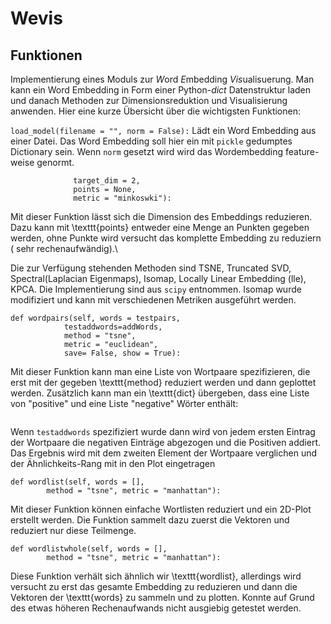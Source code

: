 # Wevis

## Funktionen

Implementierung eines Moduls zur *W*ord *E*mbedding *Vis*ualisuerung. Man kann ein Word Embedding in Form einer Python-_dict_ Datenstruktur laden und danach Methoden zur Dimensionsreduktion und Visualisierung anwenden. Hier eine kurze Übersicht über die wichtigsten Funktionen:

``` load_model(filename = "", norm = False): ```
Lädt ein  Word Embedding aus einer Datei. Das Word Embedding soll hier ein mit `pickle` gedumptes Dictionary sein. Wenn `norm` gesetzt wird wird das Wordembedding feature-weise genormt.

```dim_reduce( self, method = "tsne", 
			  target_dim = 2, 
			  points = None, 
			  metric = "minkoswki"):
```
Mit dieser Funktion lässt sich die Dimension des Embeddings reduzieren. Dazu kann mit \texttt{points} entweder eine Menge an Punkten gegeben werden, ohne Punkte wird versucht das komplette Embedding zu reduziern ( sehr rechenaufwändig).\\

Die zur Verfügung stehenden Methoden sind TSNE, Truncated SVD, Spectral(Laplacian Eigenmaps), Isomap, Locally Linear Embedding (lle), KPCA. Die Implementierung sind aus `scipy` entnommen.
Isomap wurde modifiziert und kann mit verschiedenen Metriken ausgeführt werden.

```
def wordpairs(self, words = testpairs, 
			testaddwords=addWords, 
			method = "tsne", 
			metric = "euclidean", 
			save= False, show = True):
```
Mit dieser Funktion kann man eine Liste von Wortpaare spezifizieren, die erst mit der gegeben \texttt{method} reduziert werden und dann geplottet werden. Zusätzlich kann man ein \texttt{dict} übergeben, dass eine Liste von "positive" und eine Liste "negative" Wörter enthält:

``` testaddwords = {'positive' = ["Frau"], 'negative' = ["Mann"] }
```
Wenn `testaddwords` spezifiziert wurde dann wird von jedem ersten Eintrag der Wortpaare die negativen Einträge abgezogen und die Positiven addiert. Das Ergebnis wird mit dem zweiten Element der Wortpaare verglichen und der Ähnlichkeits-Rang mit in den Plot eingetragen
```
def wordlist(self, words = [], 
		method = "tsne", metric = "manhattan"):
```

Mit dieser Funktion können einfache Wortlisten reduziert und ein 2D-Plot erstellt werden. Die Funktion sammelt dazu zuerst die Vektoren und reduziert nur diese Teilmenge.
```
def wordlistwhole(self, words = [],
		method = "tsne", metric = "manhattan"):
```
Diese Funktion verhält sich ähnlich wir \texttt{wordlist}, allerdings wird versucht zu erst das gesamte Embedding zu reduzieren und dann die Vektoren der \texttt{words} zu sammeln und zu plotten. Konnte auf Grund des etwas höheren Rechenaufwands nicht ausgiebig getestet werden.
